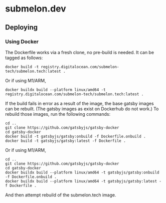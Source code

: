 # submelon.dev

## Deploying

### Using Docker

The Dockerfile works via a fresh clone, no pre-build is needed. It can be tagged as follows:

```
docker build -t registry.digitalocean.com/submelon-tech/submelon.tech:latest .
```

Or if using M1/ARM,

```
docker buildx build --platform linux/amd64 -t registry.digitalocean.com/submelon-tech/submelon.tech:latest .
```

If the build fails in error as a result of the image, the base gatsby images can be rebuilt. (The gatsby images as exist on Dockerhub do not work.) To rebuild those images, run the following commands:

```
cd ..
git clone https://github.com/gatsbyjs/gatsby-docker
cd gatsby-docker
docker build -t gatsbyjs/gatsby:onbuild -f Dockerfile.onbuild .
docker build -t gatsbyjs/gatsby:latest -f Dockerfile .
```

Or if using M1/ARM,

```
cd ..
git clone https://github.com/gatsbyjs/gatsby-docker
cd gatsby-docker
docker buildx build --platform linux/amd64 -t gatsbyjs/gatsby:onbuild -f Dockerfile.onbuild .
docker buildx build --platform linux/amd64 -t gatsbyjs/gatsby:latest -f Dockerfile .
```

And then attempt rebuild of the submelon.tech image.
